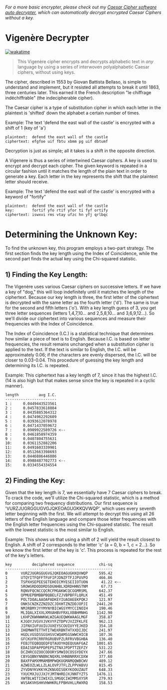 ###### For a more basic encrypter, please check out my [Caesar Cipher software auto decrypter](https://github.com/Verisimilitude11/Caesar-Cipher-Decrypter), which can automatically decrypt encrypted Caesar Ciphers without a key.

# Vigenère Decrypter

[![wakatime](https://wakatime.com/badge/github/Verisimilitude11/Vigenere-Cipher.svg)](https://wakatime.com/badge/github/Verisimilitude11/Vigenere-Cipher)

> This Vigenère cipher encrypts and decrypts alphabetic text in _*any*_ language by using a series of interwoven polyalphabetic Caesar ciphers, without using keys.

The cipher, described in 1553 by Giovan Battista Bellaso, is simple to understand and implement, but it resisted all attempts to break it until 1863, three centuries later. This earned it the French description "le chiffrage indéchiffrable" (the indecipherable cipher).

The Caesar cipher is a type of substitution cipher in which each letter in the plaintext is 'shifted' down the alphabet a certain number of times.

Example: The text 'defend the east wall of the castle' is encrypted with a shift of 1 (key of 'a')
```
plaintext:  defend the east wall of the castle
ciphertext: efgfoe uif fbtu xbmm pg uif dbtumf
```
Decryption is just as simple; all it takes is a shift in the opposite direction.

A Vigenere is thus a series of intertwined Caesar ciphers. A key is used to encrypt and decrypt each cipher. The given keyword is repeated in a circular fashion until it matches the length of the plain text in order to generate a key. Each letter in the key represents the shift that the plaintext letter should receive.

Example: The text 'defend the east wall of the castle' is encrypted with a keyword of "fortify"
```
plaintext:  defend the east wall of the castle
key:        fortif yfo rtif yfor ti fyf ortify 
ciphertext: iswxvi rms vtay ufzc hn yfj qrlbqc
```

# Determining the Unknown Key:
To find the unknown key, this program employs a two-part strategy. The first section finds the key length using the Index of Coincidence, while the second part finds the actual key using the Chi-squared statistic.

## 1) Finding the Key Length:
The Vigenère uses various Caesar ciphers on successive letters. If we have a key of "dog," this will loop indefinitely until it matches the length of the ciphertext. Because our key length is three, the first letter of the ciphertext is decrypted with the same letter as the fourth letter ('d'). The same is true for the second and fifth letters ('o'). With a key length guess of 3, you get three letter sequences (letters 1,4,7,10... and 2,5,8,10... and 3,6,9,12...). So we'll divide our ciphertext into various sequences and measure their frequencies with the Index of Coincidence.

The Index of Coincidence (I.C.) is a statistical technique that determines how similar a piece of text is to English. Because I.C. is based on letter frequencies, the result remains unchanged when a substitution cipher is applied to the text. If the text is similar to English, the I.C. will be approximately 0.06; if the characters are evenly dispersed, the I.C. will be closer to 0.03-0.04. This procedure of guessing the key length and determining its I.C. is repeated.

Example: This ciphertext has a key length of 7, since it has the highest I.C. (14 is also high but that makes sense since the key is repeated in a cyclic manner).

```
length         avg I.C.
-----------------------
1 :     0.0449443523561
2 :     0.0457833618884
3 :     0.0435885364312
4 :     0.0474962292609
5 :     0.0393612078978
6 :     0.0471437059672
7 :     0.0909922589726 <--
8 :     0.0461858974359
9 :     0.0407804755631
10:     0.0361152882206
11:     0.0491603339901
12:     0.0512663398693
13:     0.0446886446886
14:     0.0988487702773 <--
15:     0.0334554334554
```

## 2) Finding the Key:
Given that the key length is 7, we essentially have 7 Caesar ciphers to break. To crack the code, we'll utilize the Chi-squared statistic, which is a method for comparing two frequency distributions. Our first sequence is 'VURZJUGRGGUGVGJQKEOAGUGKKQVWQP', which uses every seventh letter beginning with the first. We will attempt to decrypt this using all 26 letters of the English language and compare those letter frequencies with the English letter frequencies using the Chi-squared statistic. The result with the lowest statistic is the most similar to English.

Example: This shows us that using a shift of 2 will yield the result closest to English.  A shift of 2 corresponds to the letter 'c' (a = 0, b = 1, c = 2...).  So we know the first letter of the key is 'c'.  This process is repeated for the rest of the key's letters.
```
key         deciphered sequence           chi-sq
------------------------------------------------
0      VURZJUGRGGUGVGJQKEOAGUGKKQVWQP     595.42
1      UTQYITFQFFTFUFIPJDNZFTFJJPUVPO     466.86
2      TSPXHSEPEESETEHOICMYESEIIOTUON      41.22 <--
3      SROWGRDODDRDSDGNHBLXDRDHHNSTNM      67.73
4      RQNVFQCNCCQCRCFMGAKWCQCGGMRSML     642.37
5      QPMUEPBMBBPBQBELFZJVBPBFFLQRLK     451.49
6      POLTDOALAAOAPADKEYIUAOAEEKPQKJ     121.97
7      ONKSCNZKZZNZOZCJDXHTZNZDDJOPJI    2441.20
8      NMJRBMYJYYMYNYBICWGSYMYCCINOIH     190.46
9      MLIQALXIXXLXMXAHBVFRXLXBBHMNHG    1142.90
10     LKHPZKWHWWKWLWZGAUEQWKWAAGLMGF     358.87
11     KJGOYJVGVVJVKVYFZTDPVJVZZFKLFE     962.13
12     JIFNXIUFUUIUJUXEYSCOUIUYYEJKED     354.18
13     IHEMWHTETTHTITWDXRBNTHTXXDIJDC     241.97
14     HGDLVGSDSSGSHSVCWQAMSGSWWCHICB     107.36
15     GFCKUFRCRRFRGRUBVPZLRFRVVBGHBA     136.40
16     FEBJTEQBQQEQFQTAUOYKQEQUUAFGAZ    1801.65
17     EDAISDPAPPDPEPSZTNXJPDPTTZEFZY     531.22
18     DCZHRCOZOOCODORYSMWIOCOSSYDEYX     247.66
19     CBYGQBNYNNBNCNQXRLVHNBNRRXCDXW     377.60
20     BAXFPAMXMMAMBMPWQKUGMAMQQWBCWV     489.12
21     AZWEOZLWLLZLALOVPJTFLZLPPVABVU     815.45
22     ZYVDNYKVKKYKZKNUOISEKYKOOUZAUT     648.33
23     YXUCMXJUJJXJYJMTNHRDJXJNNTYZTS    1476.11
24     XWTBLWITIIWIXILSMGQCIWIMMSXYSR     279.93
25     WVSAKVHSHHVHWHKRLFPBHVHLLRWXRQ     158.53
```
